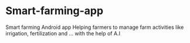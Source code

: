 # Smart-farming-app
Smart farming Android app 
Helping farmers to manage farm activities like irrigation, fertilization and ... with the help of A.I
